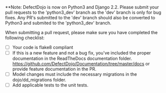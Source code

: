 **Note: DefectDojo is now on Python3 and Django 2.2. Please submit your pull requests to the 'python3_dev' branch as the 'dev' branch is only for bug fixes. Any PR's submitted to the 'dev' branch should also be converted to Python3 and submited to the 'python3_dev' branch. 

When submitting a pull request, please make sure you have completed the following checklist:

- [ ] Your code is flake8 compliant 
- [ ] If this is a new feature and not a bug fix, you've included the proper documentation in the ReadTheDocs documentation folder. https://github.com/DefectDojo/Documentation/tree/master/docs or provide feature documentation in the PR.
- [ ] Model changes must include the necessary migrations in the dojo/dd_migrations folder.
- [ ] Add applicable tests to the unit tests.
